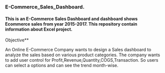### E-Commerce_Sales_Dashboard.
#### This is an E-Commerce Sales Dashboard and dashboard shows Ecommerce sales from year 2015-2017. This repository contain information about Excel project.

Objective**

An Online E-Commerce Company wants to design a Sales dashboard to analyze the sales based on various product categories. 
The company wants to add user control for Profit,Revenue,Quantity,COGS,Transaction. So users can select a options and can see the trend month-wise.
